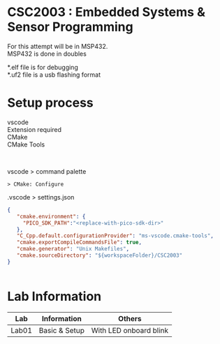 # CSC2003 : Embedded Systems & Sensor Programming

For this attempt will be in MSP432. <br>
MSP432 is done in doubles



*.elf file is for debugging  <br>
*.uf2 file is a usb flashing format

# Setup process

vscode  <br>
Extension required  <br>
CMake <br>
CMake Tools 

 <br>

vscode > command palette

```> CMake: Configure```


.vscode > settings.json
 ``` JSON
 {
    "cmake.environment": {
      "PICO_SDK_PATH":"<replace-with-pico-sdk-dir>"
    },
    "C_Cpp.default.configurationProvider": "ms-vscode.cmake-tools",
    "cmake.exportCompileCommandsFile": true,
    "cmake.generator": "Unix Makefiles",
    "cmake.sourceDirectory": "${workspaceFolder}/CSC2003"
}
  
 ```

 # Lab Information

| Lab   | Information                    | Others                  |
| ----- |:------------------------------:| ----------------------- |
| Lab01 | Basic & Setup                  | With LED onboard blink  |
